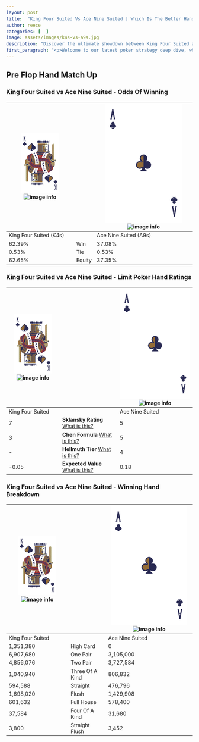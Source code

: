 ```yaml
---
layout: post
title:  "King Four Suited Vs Ace Nine Suited | Which Is The Better Hand In Poker? A Complete Guide"
author: reece
categories: [  ]
image: assets/images/k4s-vs-a9s.jpg
description: "Discover the ultimate showdown between King Four Suited and Ace Nine Suited in poker! Uncover the odds, strategies, and scenarios where one hand triumphs over the other. Get ready to up your poker game with this thrilling analysis."
first_paragraph: "<p>Welcome to our latest poker strategy deep dive, where we're pitting two distinct hands against each other in a high-stakes showdown: King Four Suited vs Ace Nine Suited.</p><p>In the dynamic world of poker, every decision counts, and knowing which hand holds the upper hand is key to your success at the table.</p><p>In this article, we'll dissect these two hands, explore the scenarios where one dominates the other, and equip you with the knowledge to make strategic choices that can tip the odds in your favor.</p><p>Get ready to unravel the intriguing dynamics of these poker hands and elevate your game to new heights.</p>"
---
```




[comment]: # (sp0)

## Pre Flop Hand Match Up

<div class="table hand-ratings" markdown="1"> 



### King Four Suited vs Ace Nine Suited - Odds Of Winning


    
| ![image info](assets/images/hand1/K.png) ![image info](assets/images/hand1/4s.png) |  | ![image info](assets/images/hand2/A.png) ![image info](assets/images/hand2/9s.png) |
| -------- | -------- | -------- |
| King Four Suited (K4s) |  | Ace Nine Suited (A9s) |
| 62.39% | Win | 37.08% |
| 0.53% | Tie | 0.53% |
| 62.65% | Equity | 37.35% |




[comment]: # (sp1)



### King Four Suited vs Ace Nine Suited - Limit Poker Hand Ratings


    
| ![image info](assets/images/hand1/K.png) ![image info](assets/images/hand1/4s.png) |  | ![image info](assets/images/hand2/A.png) ![image info](assets/images/hand2/9s.png) |
| -------- | -------- | -------- |
| King Four Suited |  | Ace Nine Suited |
| 7 | **Sklansky Rating** [What is this?](/sklansky-rating-explained) | 5 |
| 3 | **Chen Formula** [What is this?](/chen-formula-explained) | 5 |
| - | **Hellmuth Tier** [What is this?](/Hellmuth-tier-explained) | 4 |
| -0.05 | **Expected Value** [What is this?](/expected-value-explained) | 0.18 |




[comment]: # (sp2)



### King Four Suited vs Ace Nine Suited - Winning Hand Breakdown


    
| ![image info](assets/images/hand1/K.png) ![image info](assets/images/hand1/4s.png) |  | ![image info](assets/images/hand2/A.png) ![image info](assets/images/hand2/9s.png) |
| -------- | -------- | -------- |
| King Four Suited |  | Ace Nine Suited |
| 1,351,380 | High Card | 0 |
| 6,907,680 | One Pair | 3,105,000 |
| 4,856,076 | Two Pair | 3,727,584 |
| 1,040,940 | Three Of A Kind | 806,832 |
| 594,588 | Straight | 476,796 |
| 1,698,020 | Flush | 1,429,908 |
| 601,632 | Full House | 578,400 |
| 37,584 | Four Of A Kind | 31,680 |
| 3,800 | Straight Flush | 3,452 |




[comment]: # (sp3)



</div>

[comment]: # (sp4)



[comment]: # (sp5)

